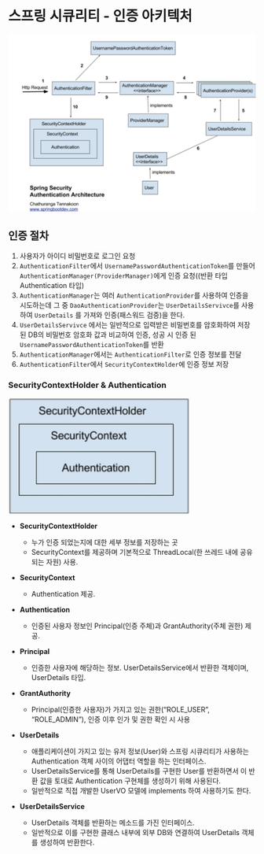 # 스프링 시큐리티 - 인증 아키텍처
![](./images/securityarchitecture.png)  
## 인증 절차
1. 사용자가 아이디 비밀번호로 로그인 요청
2. `AuthenticationFilter`에서 `UsernamePasswordAuthenticationToken`를 만들어 `AuthenticationManager(ProviderManager)`에게 인증 요청((반환 타입 Authentication 타입)
3. `AuthenticationManager`는 여러 `AuthenticationProvider`를 사용하여 인증을 시도하는데 그 중 `DaoAuthenticationProvider`는 `UserDetailsServivce`를 사용하여 `UserDetails` 를 가져와 인증(패스워드 검증)을 한다.
4. `UserDetailsServivce` 에서는 일반적으로 입력받은 비밀번호를 암호화하여 저장된 DB의 비밀번호 암호화 값과 비교하여 인증, 성공 시 인증 된 `UsernamePasswordAuthenticationToken`를 반환
5. `AuthenticationManager`에서는 `AuthenticationFilter`로 인증 정보를 전달
6. `AuthenticationFilter`에서 `SecurityContextHolder`에 인증 정보 저장


### SecurityContextHolder & Authentication  
![](./images/SecurityContextHolder.png)
- **SecurityContextHolder**
    - 누가 인증 되었는지에 대한 세부 정보를 저장하는 곳
    - SecurityContext를 제공하며 기본적으로 ThreadLocal(한 쓰레드 내에 공유되는 자원) 사용.
- **SecurityContext**
    - Authentication 제공.
- **Authentication**
    - 인증된 사용자 정보인 Principal(인증 주체)과 GrantAuthority(주체 권한) 제공.  
- **Principal**
    - 인증한 사용자에 해당하는 정보. UserDetailsService에서 반환한 객체이며, UserDetails 타입.
- **GrantAuthority**
    - Principal(인증한 사용자)가 가지고 있는 권한(“ROLE_USER”, “ROLE_ADMIN”), 인증 이후 인가 및 권한 확인 시 사용
    
- **UserDetails**
    - 애플리케이션이 가지고 있는 유저 정보(User)와 스프링 시큐리티가 사용하는 Authentication 객체 사이의 어댑터 역할을 하는 인터페이스.
    - UserDetailsService를 통해 UserDetails를 구현한 User를 반환하면서 이 반환 값을 토대로 Authentication 구현체를 생성하기 위해 사용된다.
    - 일반적으로 직접 개발한 UserVO 모델에 implements 하여 사용하기도 한다.
- **UserDetailsService**
    - UserDetails 객체를 반환하는 메소드를 가진 인터페이스.
    - 일반적으로 이를 구현한 클래스 내부에 외부 DB와 연결하여 UserDetails 객체를 생성하여 반환한다.
